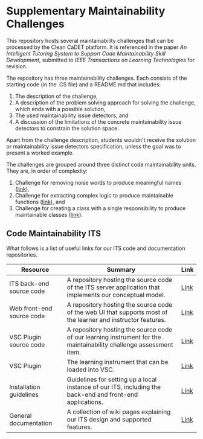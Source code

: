 # Supplementary Maintainability Challenges
This repository hosts several maintainability challenges that can be processed by the Clean CaDET platform. It is referenced in the paper _An Intelligent Tutoring System to Support Code Maintainability Skill Development_, submitted to _IEEE Transactions on Learning Technologies_ for revision.

The repository has three maintainability challenges. Each consists of the starting code (in the .CS file) and a README.md that includes:

1. The description of the challenge,
2. A description of the problem solving approach for solving the challenge, which ends with a possible solution,
3. The used maintainability issue detectors, and
4. A discussion of the limitations of the concrete maintainability issue detectors to constrain the solution space.

Apart from the challenge description, students wouldn't receive the solution or maintainability issue detectors specification, unless the goal was to present a worked example.

The challenges are grouped around three distinct code maintainability units. They are, in order of complexity:

1. Challenge for removing noise words to produce meaningful names ([link](https://github.com/Clean-CaDET/challenges/tree/master/Naming)),
2. Challenge for extracting complex logic to produce maintainable functions ([link](https://github.com/Clean-CaDET/challenges/tree/master/Methods)), and
3. Challenge for creating a class with a single responsibility to produce maintainable classes ([link](https://github.com/Clean-CaDET/challenges/tree/master/Classes)).

## Code Maintainability ITS
What follows is a list of useful links for our ITS code and documentation repositories.

| Resource	| Summary	| Link
| --------- | ------- | ------- |
| ITS back-end source code	| A repository hosting the source code of the ITS server application that implements our conceptual model.	| [Link](https://github.com/Clean-CaDET/tutor/tree/v2.9.0) |
| Web front-end source code	| A repository hosting the source code of the web UI that supports most of the learner and instructor features.	| [Link](https://github.com/Clean-CaDET/platform-tutor-ui-web/tree/v2.9.0) |
| VSC Plugin source code	| A repository hosting the source code of our learning instrument for the maintainability challenge assessment item.	| [Link](https://github.com/Clean-CaDET/platform-plugin-vscode/tree/feat-english) |
| VSC Plugin	| The learning instrument that can be loaded into VSC.	| [Link](https://marketplace.visualstudio.com/items?itemName=CleanCaDET.clean-cadet-en) |
| Installation guidelines	| Guidelines for setting up a local instance of our ITS, including the back-end and front-end applications.	| [Link](https://github.com/Clean-CaDET/tutor/tree/v2.9.0/SETUP.md) |
| General documentation	| A collection of wiki pages explaining our ITS design and supported features.	| [Link](https://github.com/Clean-CaDET/tutor/wiki) |
